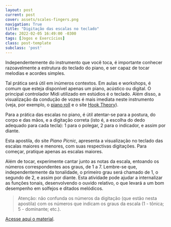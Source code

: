 ```yaml
---
layout: post
current: post
cover: assets/scales-fingers.png
navigation: True
title: "Digitação das escalas no teclado"
date: 2022-02-05 16:49:00 -0300
tags: [Jogos e Exercícios]
class: post-template
subclass: 'post'
---
```


Independentemente do instrumento que você toca, é importante conhecer razoavelmente a estrutura do teclado do piano, e ser capaz de tocar melodias e acordes simples.

Tal prática será útil em inúmeros contextos. Em aulas e workshops, é comum que esteja disponível apenas um piano, acústico ou digital. O principal controlador Midi utilizado em estúdios é o teclado. Além disso, a visualização da condução de vozes é mais imediata neste instrumento (veja, por exemplo, o [piano roll](piano-roll.html) e o site [Hook Theory](hook-theory.html)).

Para a prática das escalas no piano, é útil atentar-se para a postura, do corpo e das mãos, e a digitação correta (isto é, a escolha do dedo adequado para cada tecla): 1 para o polegar, 2 para o indicador, e assim por diante.

Esta apostila, do site *Piano Picnic*, apresenta a visualização no teclado das escalas maiores e menores, com suas respectivas digitações. Para começar, pratique apenas as escalas maiores.

Além de tocar, experimente cantar junto as notas da escala, entoando os números correspondentes aos graus, de 1 a 7. Lembre-se que, independentemente da tonalidade, o primeiro grau será chamado de 1, o segundo de 2, e assim por diante. Esta atividade pode ajudar a internalizar as funções tonais, desenvolvendo o ouvido relativo, o que levará a um bom desempenho em solfejos e ditados melódicos.

>Atenção: não confunda os números da digitação (que estão nesta apostila) com os números que indicam os graus da escala (1 - tônica; 5 - dominante; etc.).

[Acesse aqui o material](https://cdn.fs.teachablecdn.com/TyjUd0xuTl6kOQxesKKH).